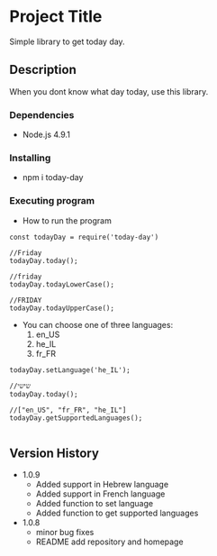 # Project Title

Simple library to get today day.

## Description

When you dont know what day today, use this library.

### Dependencies

- Node.js 4.9.1

### Installing

- npm i today-day

### Executing program

- How to run the program

```
const todayDay = require('today-day')

//Friday
todayDay.today();

//friday
todayDay.todayLowerCase();

//FRIDAY
todayDay.todayUpperCase();

```

- You can choose one of three languages:
  1. en_US
  2. he_IL
  3. fr_FR

```
todayDay.setLanguage('he_IL');

//שישי
todayDay.today();

//["en_US", "fr_FR", "he_IL"]
todayDay.getSupportedLanguages();


```

## Version History

- 1.0.9
  - Added support in Hebrew language
  - Added support in French language
  - Added function to set language
  - Added function to get supported languages
- 1.0.8
  - minor bug fixes
  - README add repository and homepage
